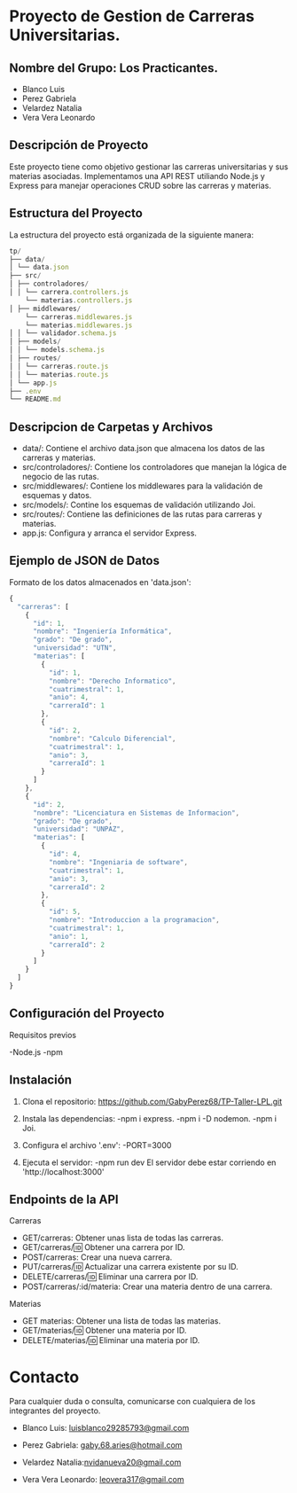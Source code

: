 # Proyecto de Gestion de Carreras Universitarias.

## Nombre del Grupo: Los Practicantes.

- Blanco Luis
- Perez Gabriela
- Velardez Natalia
- Vera Vera Leonardo

## Descripción de Proyecto
Este proyecto tiene como objetivo gestionar las carreras universitarias y sus materias asociadas. Implementamos una API REST utiliando Node.js y Express para manejar operaciones CRUD sobre las carreras y materias.

## Estructura del Proyecto
La estructura del proyecto está organizada de la siguiente manera:
```js
tp/
├── data/
│ └── data.json
├── src/
│ ├── controladores/
│ │ └── carrera.controllers.js
    └── materias.controllers.js
│ ├── middlewares/
    └── carreras.middlewares.js
    └── materias.middlewares.js
│ │ └── validador.schema.js
│ ├── models/
│ │ └── models.schema.js
│ ├── routes/
│ │ └── carreras.route.js
│ │ └── materias.route.js
│ └── app.js
├── .env
└── README.md
```
## Descripcion de Carpetas y Archivos

- data/: Contiene el archivo data.json que almacena los datos de las carreras y materias.
- src/controladores/: Contiene los controladores que manejan la lógica de negocio de las rutas.
- src/middlewares/: Contiene los middlewares para la validación de esquemas y datos.
- src/models/: Contine los esquemas de validación utilizando Joi.
- src/routes/: Contiene las definiciones de las rutas para carreras y materias.
- app.js: Configura y arranca el servidor Express.

## Ejemplo de JSON de Datos

Formato de los datos almacenados en 'data.json':
```js 
{
  "carreras": [
    {
      "id": 1,
      "nombre": "Ingeniería Informática",
      "grado": "De grado",
      "universidad": "UTN",
      "materias": [
        {
          "id": 1,
          "nombre": "Derecho Informatico",
          "cuatrimestral": 1,
          "anio": 4,
          "carreraId": 1
        },
        {
          "id": 2,
          "nombre": "Calculo Diferencial",
          "cuatrimestral": 1,
          "anio": 3,
          "carreraId": 1
        }
      ]
    },
    {
      "id": 2,
      "nombre": "Licenciatura en Sistemas de Informacion",
      "grado": "De grado",
      "universidad": "UNPAZ",
      "materias": [
        {
          "id": 4,
          "nombre": "Ingeniaria de software",
          "cuatrimestral": 1,
          "anio": 3,
          "carreraId": 2
        },
        {
          "id": 5,
          "nombre": "Introduccion a la programacion",
          "cuatrimestral": 1,
          "anio": 1,
          "carreraId": 2
        }
      ]
    }
  ]
}
```
 ## Configuración del Proyecto

  Requisitos previos
  
  -Node.js
  -npm 

  ## Instalación

  1. Clona el repositorio: https://github.com/GabyPerez68/TP-Taller-LPL.git

  2. Instala las dependencias:
  -npm  i express.
  -npm  i -D nodemon.
  -npm i Joi.
  
  3. Configura el archivo '.env':
  -PORT=3000

  4. Ejecuta el servidor:
  -npm run dev
El servidor debe estar corriendo en 'http://localhost:3000'

## Endpoints de la API 

Carreras
- GET/carreras: Obtener unas lista de todas las carreras.
- GET/carreras/:id: Obtener una carrera por ID.
- POST/carreras: Crear una nueva carrera.
- PUT/carreras/:id: Actualizar una carrera existente por su ID.
- DELETE/carreras/:id: Eliminar una carrera por ID.
- POST/carreras/:id/materia: Crear una materia dentro de una carrera.

Materias 
- GET materias: Obtener una lista de todas las materias.
- GET/materias/:id: Obtener una materia por ID.
- DELETE/materias/:id: Eliminar una materia por ID.


# Contacto

Para cualquier duda o consulta, comunicarse con cualquiera de los integrantes del proyecto.

- Blanco Luis: luisblanco29285793@gmail.com

- Perez Gabriela: gaby.68.aries@hotmail.com

- Velardez Natalia:nvidanueva20@gmail.com

- Vera Vera Leonardo: leovera317@gmail.com







